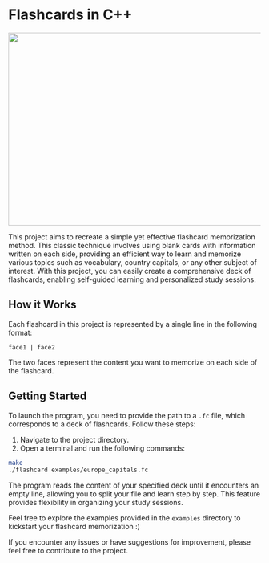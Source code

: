 # Flashcards in C++

<img src="https://schoolhabits.com/wp-content/uploads/2017/01/good-flashcard-scaled-e1639491350119-1024x768.jpeg" style="width:512px;height:384px;">

This project aims to recreate a simple yet effective flashcard memorization method. This classic technique involves using blank cards with information written on each side, providing an efficient way to learn and memorize various topics such as vocabulary, country capitals, or any other subject of interest. With this project, you can easily create a comprehensive deck of flashcards, enabling self-guided learning and personalized study sessions.

## How it Works

Each flashcard in this project is represented by a single line in the following format:

```plaintext
face1 | face2
```

The two faces represent the content you want to memorize on each side of the flashcard.

## Getting Started

To launch the program, you need to provide the path to a `.fc` file, which corresponds to a deck of flashcards. Follow these steps:

1. Navigate to the project directory.
2. Open a terminal and run the following commands:

```bash
make
./flashcard examples/europe_capitals.fc
```

The program reads the content of your specified deck until it encounters an empty line, allowing you to split your file and learn step by step. This feature provides flexibility in organizing your study sessions.

Feel free to explore the examples provided in the `examples` directory to kickstart your flashcard memorization :)

If you encounter any issues or have suggestions for improvement, please feel free to contribute to the project.
